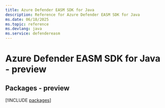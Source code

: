```yaml
---
title: Azure Defender EASM SDK for Java
description: Reference for Azure Defender EASM SDK for Java
ms.date: 06/18/2025
ms.topic: reference
ms.devlang: java
ms.service: defendereasm
---
```

# Azure Defender EASM SDK for Java - preview
## Packages - preview
[!INCLUDE [packages](defender-easm-index.md)]